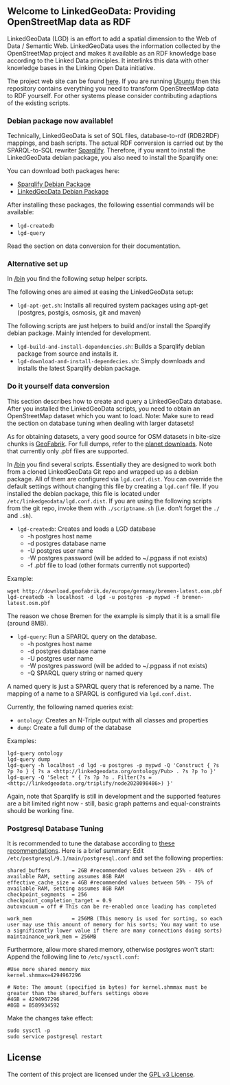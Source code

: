 ## Welcome to LinkedGeoData: Providing OpenStreetMap data as RDF
LinkedGeoData (LGD) is an effort to add a spatial dimension to the Web of Data / Semantic Web. LinkedGeoData uses the information collected by the OpenStreetMap project and makes it available as an RDF knowledge base according to the Linked Data principles. It interlinks this data with other knowledge bases in the Linking Open Data initiative.

The project web site can be found [here](http://linkedgeodata.org).
If you are running [Ubuntu](http://www.ubuntu.com) then this repository contains everything you need to transform OpenStreetMap data to RDF yourself.
For other systems please consider contributing adaptions of the existing scripts.


### Debian package now available!
Technically, LinkedGeoData is set of SQL files, database-to-rdf (RDB2RDF) mappings, and bash scripts.
The actual RDF conversion is carried out by the SPARQL-to-SQL rewriter [Sparqlify](https://github.com/AKSW/Sparqlify).
Therefore, if you want to install the LinkedGeoData debian package, you also need to install the Sparqlify one:

You can download both packages here:
* [Sparqlify Debian Package](http://cstadler.aksw.org/repos/apt/pool/main/s/sparqlify/)
* [LinkedGeoData Debian Package](http://cstadler.aksw.org/repos/apt/pool/main/l/linkedgeodata/)

After installing these packages, the following essential commands will be available:
* `lgd-createdb`
* `lgd-query`

Read the section on data conversion for their documentation.

### Alternative set up
In [/bin](https://github.com/GeoKnow/LinkedGeoData/tree/master/linkedgeodata-cli/bin) you find the following setup helper scripts.

The following ones are aimed at easing the LinkedGeoData setup:

* `lgd-apt-get.sh`: Installs all required system packages using apt-get (postgres, postgis, osmosis, git and maven)

The following scripts are just helpers to build and/or install the Sparqlify debian package. Mainly intended for development.

* `lgd-build-and-install-dependencies.sh`: Builds a Sparqlify debian package from source and installs it.
* `lgd-download-and-install-dependecies.sh`: Simply downloads and installs the latest Sparqlify debian package.


### Do it yourself data conversion
This section describes how to create and query a LinkedGeoData database. After you installed the LinkedGeoData scripts, you need to obtain an OpenStreetMap dataset which you want to load.
Note: Make sure to read the section on database tuning when dealing with larger datasets!

As for obtaining datasets, a very good source for OSM datasets in bite-size chunks is [GeoFabrik](http://download.geofabrik.de). For full dumps, refer to the [planet downloads](http://planet.openstreetmap.org/). Note that currently only .pbf files are supported.

In [/bin](https://github.com/GeoKnow/LinkedGeoData/tree/master/linkedgeodata-cli/bin) you find several scripts. Essentially they are designed to work both from a cloned LinkedGeoData Git repo and wrapped up as a debian package.
All of them are configured via `lgd.conf.dist`. You can override the default settings without changing this file by creating a `lgd.conf` file.
If you installed the debian package, this file is located under `/etc/linkedgeodata/lgd.conf.dist`.
If you are using the following scripts from the git repo, invoke them with `./scriptname.sh` (i.e. don't forget the `./` and `.sh`).

* `lgd-createdb`: Creates and loads a LGD database
  * -h  postgres host name
  * -d  postgres database name
  * -U  postgres user name
  * -W  postgres password (will be added to ~/.pgpass if not exists)
  * -f  .pbf file to load (other formats currently not supported)

Example:

    wget http://download.geofabrik.de/europe/germany/bremen-latest.osm.pbf
    lgd-createdb -h localhost -d lgd -u postgres -p mypwd -f bremen-latest.osm.pbf

The reason we chose Bremen for the example is simply that it is a small file (around 8MB).


* `lgd-query`: Run a SPARQL query on the database.
  * -h  postgres host name
  * -d  postgres database name
  * -U  postgres user name
  * -W  postgres password (will be added to ~/.pgpass if not exists)
  * -Q  SPARQL query string or named query

A named query is just a SPARQL query that is referenced by a name.
The mapping of a name to a SPARQL is configured via `lgd.conf.dist`.

Currently, the following named queries exist:

* `ontology`: Creates an N-Triple output with all classes and properties
* `dump`: Create a full dump of the database

Examples:

    lgd-query ontology
    lgd-query dump
    lgd-query -h localhost -d lgd -u postgres -p mypwd -Q 'Construct { ?s ?p ?o } { ?s a <http://linkedgeodata.org/ontology/Pub> . ?s ?p ?o }'
    lgd-query -Q 'Select * { ?s ?p ?o . Filter(?s = <http://linkedgeodata.org/triplify/node2028098486>) }'

Again, note that Sparqlify is still in development and the supported features are a bit limited right now - still, basic graph patterns and equal-constraints should be working fine.


### Postgresql Database Tuning
It is recommended to tune the database according to [these recommendations](http://wiki.postgresql.org/wiki/Tuning_Your_PostgreSQL_Server). Here is a brief summary:
Edit `/etc/postgresql/9.1/main/postgresql.conf` and set the following properties:

    shared_buffers       = 2GB #recommended values between 25% - 40% of available RAM, setting assumes 8GB RAM
    effective_cache_size = 4GB #recommended values between 50% - 75% of available RAM, setting assumes 8GB RAM
    checkpoint_segments  = 256
    checkpoint_completion_target = 0.9
    autovacuum = off # This can be re-enabled once loading has completed

    work_mem             = 256MB (This memory is used for sorting, so each user may use this amount of memory for his sorts; You may want to use a significantly lower value if there are many connections doing sorts)
    maintainance_work_mem = 256MB


Furthermore, allow more shared memory, otherwise postgres won't start:
Append the following line to `/etc/sysctl.conf`:

    #Use more shared memory max
    kernel.shmmax=4294967296

    # Note: The amount (specified in bytes) for kernel.shmmax must be greater than the shared_buffers settings obove
    #4GB = 4294967296
    #8GB = 8589934592

Make the changes take effect:

    sudo sysctl -p
    sudo service postgresql restart

## License
The content of this project are licensed under the [GPL v3 License](https://github.com/GeoKnow/LinkedGeoData/blob/master/LICENSE).

